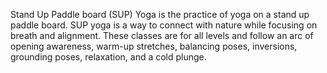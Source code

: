 Stand Up Paddle board (SUP) Yoga is the practice of yoga on a stand up paddle board. SUP yoga is a way to connect with nature while focusing on breath and alignment. These classes are for all levels and follow an arc of opening awareness, warm-up stretches, balancing poses, inversions, grounding poses, relaxation, and a cold plunge.